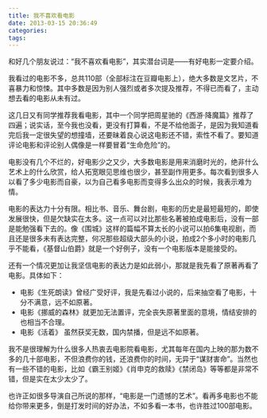 ```yaml
---
title: 我不喜欢看电影
date: 2013-03-15 20:36:49
categories:
tags:
---
```

和好几个朋友说过：“我不喜欢看电影”，其实潜台词是——有好电影一定要介绍。

我看过的电影不多，总共110部（全部标注在豆瓣电影上），绝大多数是文艺片，不喜暴力和惊悚。其中多数是因为别人强烈或者多次提及推荐，不得已而看了，主动想去看的电影从未有过。

这几日又有同学推荐我看电影，其中一个同学把周星驰的《西游·降魔篇》推荐了四遍；说实话，至今我也没看，更没有打算看，不是不给他面子，是因为我知道看完后我一定很失望的想撞墙，还要昧着良心说这电影还不错，索性不看了。要知道评论电影和评论别人偶像是一样要冒着“生命危险”的。

电影没有几个不烂的，好电影少之又少，大多数电影是用来消磨时光的，绝非什么艺术上的什么欣赏，给人拓宽眼见思维也很少，甚至副作用更多。每次看到很多人以看了多少电影而自豪，以为自己看多电影而变得多么出众的时候，我表示难为情。

电影的表达力十分有限。相比书、音乐、舞台剧，电影的历史是最短最短的，即使发展很快，但是欠缺实在太多。这一点可以对比那些名著被拍成电影后，没有一部是能勉强看下去的。像《围城》这样的篇幅不算太长的小说可以拍6集电视剧，而且还是很多未有表达完整，何况那些超级大部头的小说，拍成2个多小时的电影几乎不能看，《基督山伯爵》就是一个好例子，没有一个电影版本是能接受的。

还有一个情况更加让我坚信电影的表达力是如此弱小，那就是我先看了原著再看了电影。具体如下：
 
* 电影《生死朗读》曾经广受好评，我是先看过小说的，后来抽空看了电影，十分不满意，远不如原著。
* 电影《挪威的森林》就更加无法置评，完全丧失原著里面的意境，情结安排的也相当不合理。
* 电影《活着》 虽然获奖无数，国内禁播，但是远不如原著。

我不是很理解为什么很多人热衷去电影院看电影，尤其每年在国内上映的那为数不多的几十部电影，不但浪费你的钱，还浪费你的时间，无异于“谋财害命”。当然也有一些不错的电影，比如《霸王别姬》《肖申克的救赎》《禁闭岛》等等都是非常不错，但是实在太少太少了。

也许正如很多导演自己所说的那样，“电影是一门遗憾的艺术”。看再多电影也不能给你带来更多，倒是打发时间的好办法，不如多看一本书，也许胜过100部电影。
